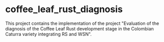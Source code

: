 # coffee_leaf_rust_diagnosis
This project contains the implementation of the project "Evaluation of the diagnosis of the Coffee Leaf Rust development stage in the Colombian Caturra variety integrating RS and WSN".
